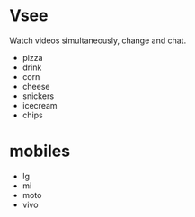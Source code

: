 # Vsee
Watch videos simultaneously, change and chat. 
- pizza
- drink
- corn
- cheese
- snickers
- icecream
- chips

# mobiles
- lg
- mi
- moto
- vivo

